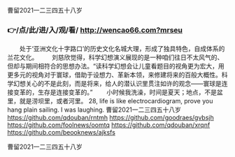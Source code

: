 
曹留2021一二三四五十八岁




### 👉/点/此/进/入/观/看/ http://wencao66.com?mrseu




　　处于‘亚洲文化十字路口’的历史文化名城大理，形成了独具特色，自成体系的兰花文化。
　　刘慈欣觉得，科学幻想演义展现的是一种咱们往日不太风气的、但却与期间相符合的思想办法。“读科学幻想会让儿童看题目的视角更为宏大，用更多元的视角对于寰球，借助于设想力、革新本领，来修建将来的百般大概性。科学幻想关心的不是此刻，而是将来，给人的潜认识里贯注如许的观念——寰球是连接变革的，生存是连接变革的。”
　　小时候我洗澡，时间是夏天；地点，不是盆里，就是涝坝里，或者河里。
28, life is like electrocardiogram, prove you hang plain sailing.
I was laughing.
曹留2021一二三四五十八岁 https://github.com/qdouban/rntmh
https://github.com/goodraes/gvbsjh
https://github.com/foolnews/oomtq
https://github.com/qdouban/xrqnf
https://github.com/beooknews/ajksfs





曹留2021一二三四五十八岁
